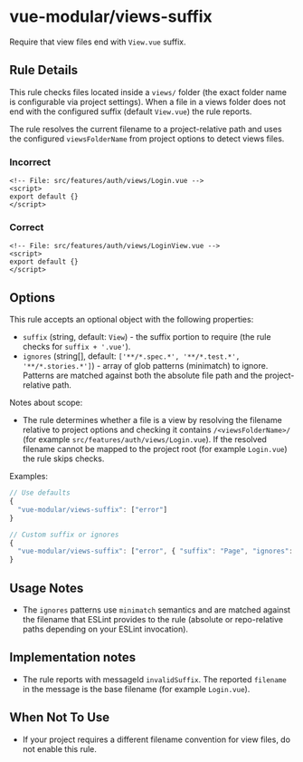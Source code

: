 # vue-modular/views-suffix

Require that view files end with `View.vue` suffix.

## Rule Details

This rule checks files located inside a `views/` folder (the exact folder name is configurable via project settings). When a file in a views folder does not end with the configured suffix (default `View.vue`) the rule reports.

The rule resolves the current filename to a project-relative path and uses the configured `viewsFolderName` from project options to detect views files.

### Incorrect

```vue
<!-- File: src/features/auth/views/Login.vue -->
<script>
export default {}
</script>
```

### Correct

```vue
<!-- File: src/features/auth/views/LoginView.vue -->
<script>
export default {}
</script>
```

## Options

This rule accepts an optional object with the following properties:

- `suffix` (string, default: `View`) - the suffix portion to require (the rule checks for `suffix + '.vue'`).
- `ignores` (string[], default: `['**/*.spec.*', '**/*.test.*', '**/*.stories.*']`) - array of glob patterns (minimatch) to ignore. Patterns are matched against both the absolute file path and the project-relative path.

Notes about scope:

- The rule determines whether a file is a view by resolving the filename relative to project options and checking it contains `/<viewsFolderName>/` (for example `src/features/auth/views/Login.vue`). If the resolved filename cannot be mapped to the project root (for example `Login.vue`) the rule skips checks.

Examples:

```js
// Use defaults
{
  "vue-modular/views-suffix": ["error"]
}

// Custom suffix or ignores
{
  "vue-modular/views-suffix": ["error", { "suffix": "Page", "ignores": ["**/tests/**"] }]
}
```

## Usage Notes

- The `ignores` patterns use `minimatch` semantics and are matched against the filename that ESLint provides to the rule (absolute or repo-relative paths depending on your ESLint invocation).

## Implementation notes

- The rule reports with messageId `invalidSuffix`. The reported `filename` in the message is the base filename (for example `Login.vue`).

## When Not To Use

- If your project requires a different filename convention for view files, do not enable this rule.
